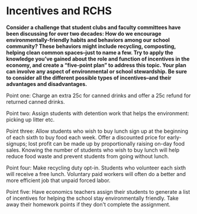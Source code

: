 # Incentives and RCHS

**Consider a challenge that student clubs and faculty committees have been
discussing for over two decades: How do we encourage environmentally-friendly
habits and behaviors among our school community? These behaviors might include
recycling, composting, helping clean common spaces–just to name a few. Try to
apply the knowledge you’ve gained about the role and function of incentives in
the economy, and create a “five-point plan” to address this topic. Your plan
can involve any aspect of environmental or school stewardship. Be sure to
consider all the different possible types of incentives–and their advantages
and disadvantages.**

Point one: Charge an extra 25c for canned drinks and offer a 25c refund for
returned canned drinks.

Point two: Assign students with detention work that helps the environment:
picking up litter etc.

Point three: Allow students who wish to buy lunch sign up at the beginning of
each sixth to buy food each week. Offer a discounted price for early-signups;
lost profit can be made up by proportionally raising on-day food sales. Knowing
the number of students who wish to buy lunch will help reduce food waste and
prevent students from going without lunch.

Point four: Make recycling duty opt-in. Students who volunteer each sixth will
receive a free lunch. Voluntary paid workers will often do a better and more
efficient job that unpaid forced labor.

Point five: Have economics teachers assign their students to generate a list of
incentives for helping the school stay environmentally friendly. Take away their
homework points if they don't complete the assignment.

